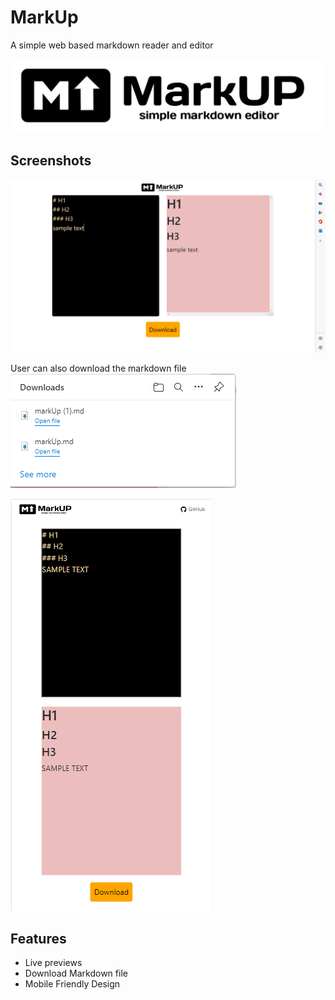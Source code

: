 # MarkUp

A simple web based markdown reader and editor


![Logo](https://raw.githubusercontent.com/AFZL210/MarkUp/main/media/logotwo.jpg)


## Screenshots

![App Screenshot](https://raw.githubusercontent.com/AFZL210/MarkUp/main/media/screenOne.png)

User can also download the markdown file
![App Screenshot](https://raw.githubusercontent.com/AFZL210/MarkUp/main/media/DownloadScreenshot1.PNG)

![App Screenshot](https://raw.githubusercontent.com/AFZL210/MarkUp/main/media/MobileScreenshot1.PNG)


## Features

- Live previews
- Download Markdown file
- Mobile Friendly Design

